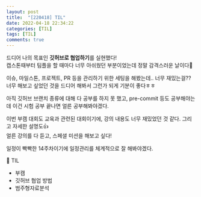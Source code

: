 ```yaml
---
layout: post
title:  "[220418] TIL"
date: 2022-04-18 22:34:22
categories: [TIL]
tags: [TIL]
comments: true
---
```

드디어 나의 목표인 <b>깃허브로 협업하기</b>를 실현했다!  
캡스톤때부터 팀플을 할 때마다 너무 아쉬웠던 부분이었는데 정말 감격스러운 날이다💛

이슈, 마일스톤, 프로젝트, PR 등을 관리하기 위한 세팅을 해봤는데.. 너무 재밌는걸??  
너무 해보고 싶었던 것을 드디어 해봐서 그런가 되게 기분이 좋다ㅎㅎ

아직 깃허브 브랜치 종류에 대해 다 공부를 하지 못 했고, pre-commit 등도 공부해야는데 이건 시험 공부 끝나면 얼른 공부해봐야겠다.

이번 부캠 대회도 교육과 관련된 대회이기에, 강의 내용도 너무 재밌었던 것 같다. 그리고 자세한 설명도👍  
얼른 강의를 다 듣고, 스페셜 미션을 해보고 싶다!

일정이 빡빡한 14주차이기에 일정관리를 체계적으로 잘 해봐야겠다.

📝 TIL
- 부캠
- 깃허브 협업 방법
- 범주형자료분석